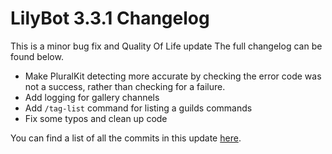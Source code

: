# LilyBot 3.3.1 Changelog

This is a minor bug fix and Quality Of Life update
The full changelog can be found below.

* Make PluralKit detecting more accurate by checking the error code was not a success, rather than checking for a failure.
* Add logging for gallery channels
* Add `/tag-list` command for listing a guilds commands 
* Fix some typos and clean up code

You can find a list of all the commits in this update
[here](https://github.com/IrisShaders/LilyBot/compare/v3.3.0...v3.3.1).
